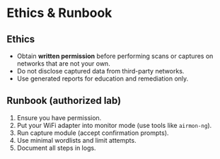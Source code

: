 # Ethics & Runbook

## Ethics
- Obtain **written permission** before performing scans or captures on networks that are not your own.
- Do not disclose captured data from third-party networks.
- Use generated reports for education and remediation only.

## Runbook (authorized lab)
1. Ensure you have permission.
2. Put your WiFi adapter into monitor mode (use tools like `airmon-ng`).
3. Run capture module (accept confirmation prompts).
4. Use minimal wordlists and limit attempts.
5. Document all steps in logs.
